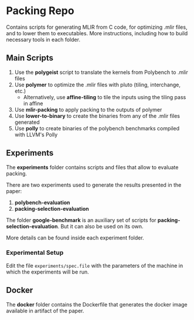 # Packing Repo

Contains scripts for generating MLIR from C code, for optimizing .mlir files, and to lower them to executables.
More instructions, including how to build necessary tools in each folder.

## Main Scripts

1. Use the **polygeist** script to translate the kernels from Polybench to .mlir files
2. Use **polymer** to optimize the .mlir files with pluto (tiling, interchange, etc.)
    - Alternatively, use **affine-tiling** to tile the inputs using the tiling pass in affine
3. Use **mlir-packing** to apply packing to the outputs of polymer
4. Use **lower-to-binary** to create the binaries from any of the .mlir files generated
5. Use **polly** to create binaries of the polybench benchmarks compiled with LLVM's Polly

## Experiments

The **experiments** folder contains scripts and files that allow to evaluate packing.

There are two experiments used to generate the results presented in the paper:
1. **polybench-evaluation**
2. **packing-selection-evaluation**

The folder **google-benchmark** is an auxiliary set of scripts for **packing-selection-evaluation**.
But it can also be used on its own.

More details can be found inside each experiment folder.

### Experimental Setup

Edit the file `experiments/spec.file` with the parameters of the machine in which the experiments will be run.

## Docker

The **docker** folder contains the Dockerfile that generates the docker image available in artifact of the paper.
